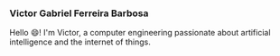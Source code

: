 
### Victor Gabriel Ferreira Barbosa

Hello 😄! I'm Victor, a computer engineering passionate about artificial intelligence and the internet of things.
